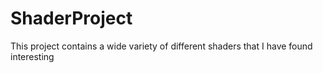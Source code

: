 # ShaderProject
This project contains a wide variety of different shaders that I have found interesting
